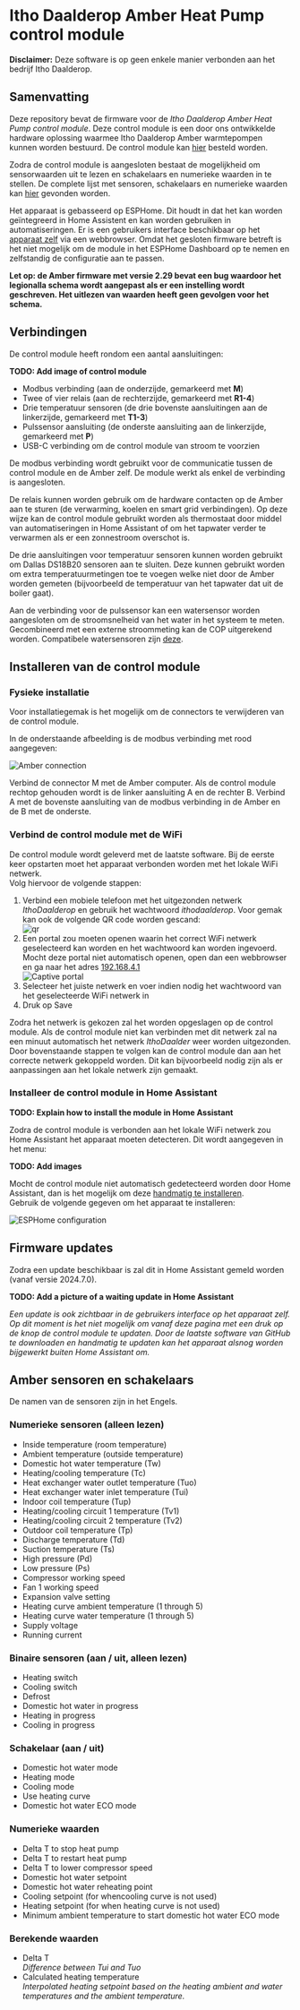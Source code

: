 # Itho Daalderop Amber Heat Pump control module

**Disclaimer:** Deze software is op geen enkele manier verbonden aan het bedrijf Itho Daalderop.

## Samenvatting

Deze repository bevat de firmware voor de *Itho Daalderop Amber Heat Pump control module*. Deze control module is een door ons ontwikkelde hardware oplossing waarmee Itho Daalderop Amber warmtepompen kunnen worden bestuurd. De control module kan [hier](https://forms.gle/3R2AAtGyy7Cqq65Q9)  besteld worden.

Zodra de control module is aangesloten bestaat de mogelijkheid om sensorwaarden uit te lezen en schakelaars en numerieke waarden in te stellen. De complete lijst met sensoren, schakelaars en numerieke waarden kan [hier](#amber-sensoren-en-schakelaars) gevonden worden.

Het apparaat is gebasseerd op ESPHome. Dit houdt in dat het kan worden geïntegreerd in Home Assistent en kan worden gebruiken in automatiseringen. Er is een gebruikers interface beschikbaar op het [apparaat zelf](http://ithodaalderop-amber.local/) via een webbrowser. Omdat het gesloten firmware betreft is het niet mogelijk om de module in het ESPHome Dashboard op te nemen en zelfstandig de configuratie aan te passen.

**Let op: de Amber firmware met versie 2.29 bevat een bug waardoor het legionalla schema wordt aangepast als er een instelling wordt geschreven. Het uitlezen van waarden heeft geen gevolgen voor het schema.**

## Verbindingen

De control module heeft rondom een aantal aansluitingen:

**TODO: Add image of control module**

* Modbus verbinding (aan de onderzijde, gemarkeerd met **M**)
* Twee of vier relais (aan de rechterzijde, gemarkeerd met **R1-4**)
* Drie temperatuur sensoren (de drie bovenste aansluitingen aan de linkerzijde, gemarkeerd met **T1-3**)
* Pulssensor aansluiting (de onderste aansluiting aan de linkerzijde, gemarkeerd met **P**)
* USB-C verbinding om de control module van stroom te voorzien

De modbus verbinding wordt gebruikt voor de communicatie tussen de control module en de Amber zelf. De module werkt als enkel de verbinding is aangesloten.

De relais kunnen worden gebruik om de hardware contacten op de Amber aan te sturen (de verwarming, koelen en smart grid verbindingen). Op deze wijze kan de control module gebruikt worden als thermostaat door middel van automatiseringen in Home Assistant of om het tapwater verder te verwarmen als er een zonnestroom overschot is.

De drie aansluitingen voor temperatuur sensoren kunnen worden gebruikt om Dallas DS18B20 sensoren aan te sluiten. Deze kunnen gebruikt worden om extra temperatuurmetingen toe te voegen welke niet door de Amber worden gemeten (bijvoorbeeld de temperatuur van het tapwater dat uit de boiler gaat).

Aan de verbinding voor de pulssensor kan een watersensor worden aangesloten om de stroomsnelheid van het water in het systeem te meten. Gecombineerd met een externe stroommeting kan de COP uitgerekend worden. Compatibele watersensoren zijn [deze](https://www.tinytronics.nl/nl/sensoren/vloeistof/yf-b10-water-flow-sensor-messing-g1).

## Installeren van de control module

### Fysieke installatie

Voor installatiegemak is het mogelijk om de connectors te verwijderen van de control module.

In de onderstaande afbeelding is de modbus verbinding met rood aangegeven:

![Amber connection](/images/amber_connection.jpg)

Verbind de connector M met de Amber computer. Als de control module rechtop gehouden wordt is de linker aansluiting A en de rechter B. Verbind A met de bovenste aansluiting van de modbus verbinding in de Amber en de B met de onderste.

### Verbind de control module met de WiFi

De control module wordt geleverd met de laatste software. Bij de eerste keer opstarten moet het apparaat verbonden worden met het lokale WiFi netwerk.  
Volg hiervoor de volgende stappen:

1. Verbind een mobiele telefoon met het uitgezonden netwerk *IthoDaalderop* en gebruik het wachtwoord *ithodaalderop*. Voor gemak kan ook de volgende QR code worden gescand:  
![qr](/images/qr-wifi.png)
1. Een portal zou moeten openen waarin het correct WiFi netwerk geselecteerd kan worden en het wachtwoord kan worden ingevoerd.  
Mocht deze portal niet automatisch openen, open dan een webbrowser en ga naar het adres [192.168.4.1](http://192.168.4.1/)  
![Captive portal](/images/captive_portal-ui.png)
1. Selecteer het juiste netwerk en voer indien nodig het wachtwoord van het geselecteerde WiFi netwerk in
1. Druk op Save

Zodra het netwerk is gekozen zal het worden opgeslagen op de control module. Als de control module niet kan verbinden met dit netwerk zal na een minuut automatisch het netwerk *IthoDaalder* weer worden uitgezonden. Door bovenstaande stappen te volgen kan de control module dan aan het correcte netwerk gekoppeld worden. Dit kan bijvoorbeeld nodig zijn als er aanpassingen aan het lokale netwerk zijn gemaakt.

### Installeer de control module in Home Assistant

**TODO: Explain how to install the module in Home Assistant**

Zodra de control module is verbonden aan het lokale WiFi netwerk zou Home Assistant het apparaat moeten detecteren. Dit wordt aangegeven in het menu:

**TODO: Add images**

Mocht de control module niet automatisch gedetecteerd worden door Home Assistant, dan is het mogelijk om deze [handmatig te installeren](https://my.home-assistant.io/redirect/config_flow_start?domain=esphome).  
Gebruik de volgende gegeven om het apparaat te installeren:

![ESPHome configuration](/images/hass-config-esphome-nl.png)

## Firmware updates

Zodra een update beschikbaar is zal dit in Home Assistant gemeld worden (vanaf versie 2024.7.0).

**TODO: Add a picture of a waiting update in Home Assistant**

*Een update is ook zichtbaar in de gebruikers interface op het apparaat zelf. Op dit moment is het niet mogelijk om vanaf deze pagina met een druk op de knop de control module te updaten. Door de laatste software van GitHub te downloaden en handmatig te updaten kan het apparaat alsnog worden bijgewerkt buiten Home Assistant om.*

## Amber sensoren en schakelaars

De namen van de sensoren zijn in het Engels.

### Numerieke sensoren (alleen lezen)

* Inside temperature (room temperature)
* Ambient temperature (outside temperature)
* Domestic hot water temperature (Tw)
* Heating/cooling temperature (Tc)
* Heat exchanger water outlet temperature (Tuo)
* Heat exchanger water inlet temperature (Tui)
* Indoor coil temperature (Tup)
* Heating/cooling circuit 1 temperature (Tv1)
* Heating/cooling circuit 2 temperature (Tv2)
* Outdoor coil temperature (Tp)
* Discharge temperature (Td)
* Suction temperature (Ts)
* High pressure (Pd)
* Low pressure (Ps)
* Compressor working speed
* Fan 1 working speed
* Expansion valve setting
* Heating curve ambient temperature (1 through 5)
* Heating curve water temperature (1 through 5)
* Supply voltage
* Running current

### Binaire sensoren (aan / uit, alleen lezen)

* Heating switch
* Cooling switch
* Defrost
* Domestic hot water in progress
* Heating in progress
* Cooling in progress

### Schakelaar (aan / uit)

* Domestic hot water mode
* Heating mode
* Cooling mode
* Use heating curve
* Domestic hot water ECO mode

### Numerieke waarden

* Delta T to stop heat pump
* Delta T to restart heat pump
* Delta T to lower compressor speed
* Domestic hot water setpoint
* Domestic hot water reheating point
* Cooling setpoint (for whencooling curve is not used)
* Heating setpoint (for when heating curve is not used)
* Minimum ambient temperature to start domestic hot water ECO mode

### Berekende waarden

* Delta T  
  *Difference between Tui and Tuo*
* Calculated heating temperature  
  *Interpolated heating setpoint based on the heating ambient and water temperatures and the ambient temperature.*
